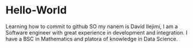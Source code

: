 # Hello-World
Learning how to commit to github
SO my nanem is David Ilejimi, I am a Software engineer with great experience in development and integration. 
I have a BSC in Mathematics and platora of knowledge in Data Science.

